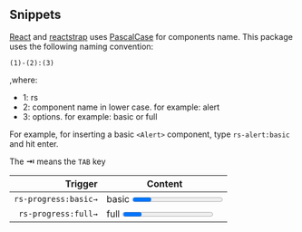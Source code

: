 
Snippets
--------
[React](https://reactjs.org/) and [reactstrap](https://reactstrap.github.io/) uses [PascalCase](https://github.com/airbnb/javascript/tree/master/react#naming) for components name.
This package uses the following naming convention:

`(1)-(2):(3)`

,where:

 - 1: rs
 - 2: component name in lower case. for example: alert
 - 3: options. for example: basic or full

For example, for inserting a basic `<Alert>` component, type `rs-alert:basic` and hit enter.

The **⇥** means the `TAB` key

| Trigger      | Content |
| -------:     | ------- |
| `rs-progress:basic→`       | basic <Progress/> component |
| `rs-progress:full→`      | full <Progress/> component |

